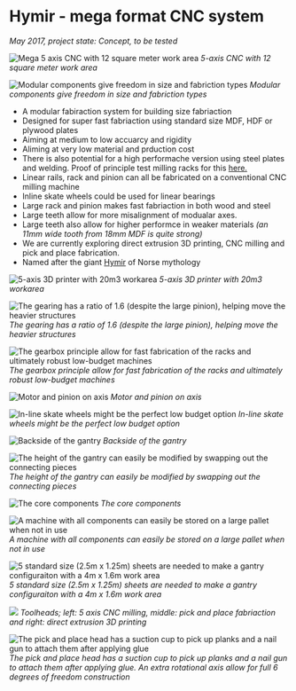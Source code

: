 # Hymir - mega format CNC system
*May 2017, project state: Concept, to be tested*

![Mega 5 axis CNC with 12 square meter work area](./img/5axisCNC-7.5m-x-1.6m-workarea.jpg)
*5-axis CNC with 12 square meter work area*

![Modular components give freedom in size and fabriction types](./img/family-overview.jpg)
*Modular components give freedom in size and fabriction types*

* A modular fabiraction system for building size fabriaction
* Designed for super fast fabriaction using standard size MDF, HDF or plywood plates
* Aiming at medium to low accuarcy and rigidity
* Aliming at very low material and prduction cost
* There is also potential for a high performache version using steel plates and welding. Proof of principle test milling racks for this [here.](https://youtu.be/Pyblj0Z6MnE)
* Linear rails, rack and pinion can all be fabricated on a conventional CNC milling machine
* Inline skate wheels could be used for linear bearings
* Large rack and pinion makes fast fabriaction in both wood and steel
* Large teeth allow for more misalignment of modualar axes.
* Large teeth also allow for higher performce in weaker materials *(an 11mm wide tooth from 18mm MDF is quite strong)*
* We are currently exploring direct extrusion 3D printing, CNC milling and pick and place fabrication.
* Named after the giant [Hymir](https://en.wikipedia.org/wiki/Hymir) of Norse mythology

![5-axis 3D printer with 20m3 workarea](./img/5axis3Dpinter-20m3-workarea.jpg)
*5-axis 3D printer with 20m3 workarea*

![The gearing has a ratio of 1.6 (despite the large pinion), helping move the heavier structures](./img/large-scale-rack-and-pinion-generator.jpg)
*The gearing has a ratio of 1.6 (despite the large pinion), helping move the heavier structures*

![The gearbox principle allow for fast fabrication of the racks and ultimately robust low-budget machines](./img/geabox-detail2.jpg)
*The gearbox principle allow for fast fabrication of the racks and ultimately robust low-budget machines*

![Motor and pinion on axis](./img/geabox-detail.jpg)
*Motor and pinion on axis*

![In-line skate wheels might be the perfect low budget option](./img/inline-skate-wheel-principle.jpg)
*In-line skate wheels might be the perfect low budget option*

![Backside of the gantry](./img/gantry-detail-with-gearboxes.jpg)
*Backside of the gantry*

![The height of the gantry can easily be modified by swapping out the connecting pieces](./img/5axisCNC-7.5m-x-1.6m-workarea2.jpg)
*The height of the gantry can easily be modified by swapping out the connecting pieces*

![The core components](./img/6-basic-part-types.jpg)
*The core components*

![A machine with all components can easily be stored on a large pallet when not in use](./img/parts-packed-on-pallet.jpg)
*A machine with all components can easily be stored on a large pallet when not in use*

![5 standard size (2.5m x 1.25m) sheets are needed to make a gantry configuraiton with a 4m x 1.6m work area](./img/five-sheets-neede-to-make-4mx1.6m-work-area.jpg)
*5 standard size (2.5m x 1.25m) sheets are needed to make a gantry configuraiton with a 4m x 1.6m work area*

![](./img/toolhead-sketches.jpg)
*Toolheads; left: 5 axis CNC milling, middle: pick and place fabriaction and right: direct extrusion 3D printing*

![The pick and place head has a suction cup to pick up planks and a nail gun to attach them after applying glue](./img/toolhead-sketches-front.jpg)
*The pick and place head has a suction cup to pick up planks and a nail gun to attach them after applying glue. An extra rotational axis allow for full 6 degrees of freedom construction*


